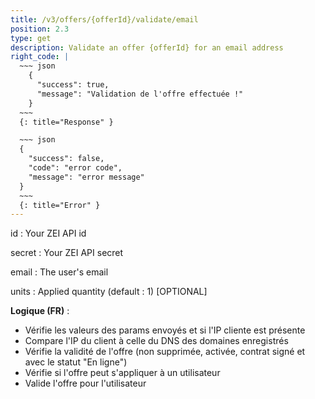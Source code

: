 ```yaml
---
title: /v3/offers/{offerId}/validate/email
position: 2.3
type: get
description: Validate an offer {offerId} for an email address
right_code: |
  ~~~ json
    {
      "success": true,
      "message": "Validation de l'offre effectuée !"
    }
  ~~~
  {: title="Response" }

  ~~~ json
  {
    "success": false,
    "code": "error code",
    "message": "error message"
  }
  ~~~
  {: title="Error" }
---
```

id
: Your ZEI API id

secret 
: Your ZEI API secret

email
: The user's email

units
: Applied quantity (default : 1) [OPTIONAL]

**Logique (FR)** :

- Vérifie les valeurs des params envoyés et si l'IP cliente est présente
- Compare l'IP du client à celle du DNS des domaines enregistrés
- Vérifie la validité de l'offre (non supprimée, activée, contrat signé et avec le statut "En ligne")
- Vérifie si l'offre peut s'appliquer à un utilisateur
- Valide l'offre pour l'utilisateur
